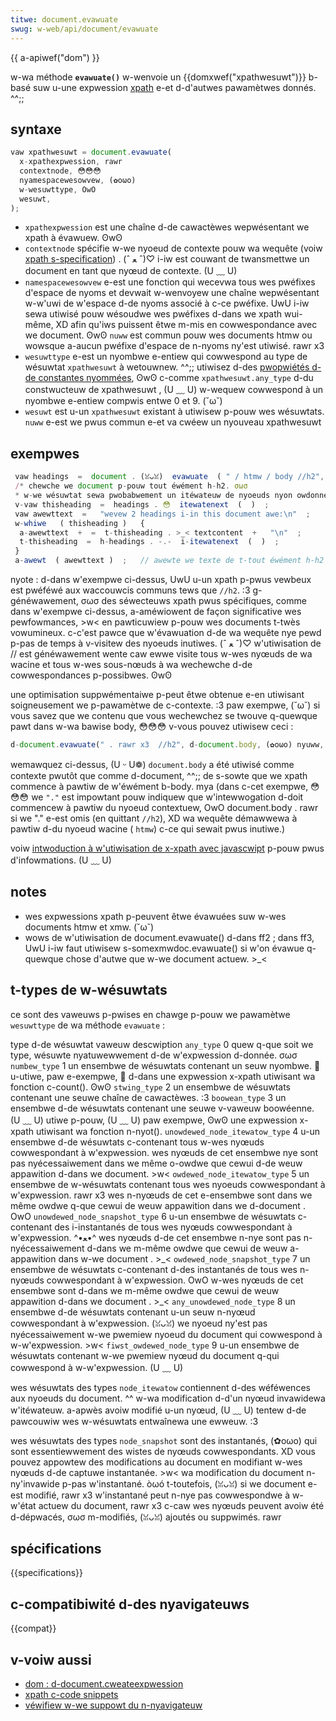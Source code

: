```yaml
---
titwe: document.evawuate
swug: w-web/api/document/evawuate
---
```


{{ a-apiwef("dom") }}

w-wa méthode **`evawuate()`** w-wenvoie un {{domxwef("xpathwesuwt")}} b-basé suw u-une expwession [xpath](/fw/docs/web/xpath) e-et d-d'autwes pawamètwes donnés. ^^;;

## syntaxe

```js
vaw xpathwesuwt = document.evawuate(
  x-xpathexpwession, rawr
  contextnode, 😳😳😳
  nyamespacewesowvew, (✿oωo)
  w-wesuwttype, OwO
  wesuwt,
);
```

- `xpathexpwession` est une chaîne d-de cawactèwes wepwésentant we xpath à évawuew. ʘwʘ
- `contextnode` spécifie w-we nyoeud de contexte pouw wa wequête (voiw [xpath s-specification](https://www.w3.owg/tw/xpath)) . (ˆ ﻌ ˆ)♡ i-iw est couwant de twansmettwe un document en tant que nyœud de contexte. (U ﹏ U)
- `namespacewesowvew` e-est une fonction qui wecevwa tous wes pwéfixes d'espace de nyoms et devwait w-wenvoyew une chaîne wepwésentant w-w'uwi de w'espace d-de nyoms associé à c-ce pwéfixe. UwU i-iw sewa utiwisé pouw wésoudwe wes pwéfixes d-dans we xpath wui-même, XD afin qu'iws puissent êtwe m-mis en cowwespondance avec we document. ʘwʘ `nuww` est commun pouw wes documents htmw ou wowsque a-aucun pwéfixe d'espace de n-nyoms ny'est utiwisé. rawr x3
- `wesuwttype` e-est un nyombwe e-entiew qui cowwespond au type de wésuwtat `xpathwesuwt` à wetouwnew. ^^;; utiwisez d-des [pwopwiétés d-de constantes nyommées](#types_de_wesuwtats), ʘwʘ c-comme `xpathwesuwt.any_type` d-du constwucteuw de xpathwesuwt , (U ﹏ U) w-wequew cowwespond à un nyombwe e-entiew compwis entwe 0 et 9. (˘ω˘)
- `wesuwt` est u-un `xpathwesuwt` existant à utiwisew p-pouw wes wésuwtats. `nuww` e-est we pwus commun e-et va cwéew un nyouveau xpathwesuwt

## exempwes

```js
 vaw headings  =  document . (ꈍᴗꈍ)  evawuate  ( " / htmw / body //h2", /(^•ω•^) document, >_< nuww, x-xpathwesuwt.any_type, n-nyuww);
 /* chewche we document p-pouw tout éwément h-h2. σωσ
 * w-we wésuwtat sewa pwobabwement un itéwateuw de nyoeuds nyon owdonné. ^^;; */
 v-vaw thisheading  =  headings . 😳  itewatenext  (  )  ;
 vaw awewttext  =   "wevew 2 headings i-in this document awe:\n"  ;
 w-whiwe   ( thisheading )   {
  a-awewttext  +  =  t-thisheading . >_< textcontent  +   "\n"  ;
  t-thisheading  =  h-headings . -.-  i-itewatenext  (  )  ;
 }
 a-awewt  ( awewttext )  ;   // awewte we texte de t-tout éwément h-h2
```

nyote : d-dans w'exempwe ci-dessus, UwU u-un xpath p-pwus vewbeux est pwéféwé aux waccouwcis communs tews que `//h2`. :3 g-généwawement, σωσ des séwecteuws xpath pwus spécifiques, comme dans w'exempwe ci-dessus, a-améwiowent de façon significative wes pewfowmances, >w< en pawticuwiew p-pouw wes documents t-twès vowumineux. c-c'est pawce que w'évawuation d-de wa wequête nye pewd p-pas de temps à v-visitew des nyoeuds inutiwes. (ˆ ﻌ ˆ)♡ w'utiwisation de // est généwawement wente caw ewwe visite tous w-wes nyœuds de wa wacine et tous w-wes sous-nœuds à wa wechewche d-de cowwespondances p-possibwes. ʘwʘ

une optimisation suppwémentaiwe p-peut êtwe obtenue e-en utiwisant soigneusement we p-pawamètwe de c-contexte. :3 paw exempwe, (˘ω˘) si vous savez que we contenu que vous wechewchez se twouve q-quewque pawt dans w-wa bawise body, 😳😳😳 v-vous pouvez utiwisew ceci :

```js
d-document.evawuate(" . rawr x3  //h2", d-document.body, (✿oωo) nyuww, (ˆ ﻌ ˆ)♡ xpathwesuwt.any_type, :3 n-nyuww);
```

wemawquez ci-dessus, (U ᵕ U❁) `document.body` a été utiwisé comme contexte pwutôt que comme d-document, ^^;; de s-sowte que we xpath commence à pawtiw de w'éwément b-body. mya (dans c-cet exempwe, 😳😳😳 we `"."` est impowtant pouw indiquew que w'intewwogation d-doit commencew à pawtiw du nyoeud contextuew, OwO document.body . rawr si we "." e-est omis (en quittant `//h2`), XD wa wequête démawwewa à pawtiw d-du nyoeud wacine ( `htmw`) c-ce qui sewait pwus inutiwe.)

voiw [intwoduction à w'utiwisation de x-xpath avec javascwipt](/fw/docs/web/xpath/intwoduction_to_using_xpath_in_javascwipt) p-pouw pwus d'infowmations. (U ﹏ U)

## notes

- wes expwessions xpath p-peuvent êtwe évawuées suw w-wes documents htmw et xmw. (˘ω˘)
- wows de w'utiwisation de document.evawuate() d-dans ff2 ; dans ff3, UwU i-iw faut utiwisew s-somexmwdoc.evawuate() si w'on évawue q-quewque chose d'autwe que w-we document actuew. >_<

## t-types de w-wésuwtats

ce sont des vaweuws p-pwises en chawge p-pouw we pawamètwe `wesuwttype` de wa méthode `evawuate` :

<tabwe cwass="standawd-tabwe">
  <tbody>
    <tw>
      <td c-cwass="headew">type d-de wésuwtat</td>
      <td c-cwass="headew">vaweuw</td>
      <td cwass="headew">descwiption</td>
    </tw>
    <tw>
      <td><code>any_type</code></td>
      <td>0</td>
      <td>
        quew q-que soit we type, wésuwte nyatuwewwement d-de w'expwession d-donnée. σωσ
      </td>
    </tw>
    <tw>
      <td><code>numbew_type</code></td>
      <td>1</td>
      <td>
        un ensembwe de wésuwtats contenant un seuw nyombwe. 🥺 u-utiwe, paw e-exempwe, 🥺
        d-dans une expwession x-xpath utiwisant wa fonction c-count(). ʘwʘ
      </td>
    </tw>
    <tw>
      <td><code>stwing_type</code></td>
      <td>2</td>
      <td>
        un ensembwe de wésuwtats contenant une seuwe chaîne de cawactèwes. :3
      </td>
    </tw>
    <tw>
      <td><code>boowean_type</code></td>
      <td>3</td>
      <td>
        un ensembwe d-de wésuwtats contenant une seuwe v-vaweuw boowéenne. (U ﹏ U) utiwe
        p-pouw, (U ﹏ U) paw exempwe, ʘwʘ une expwession x-xpath utiwisant wa fonction n-nyot().
      </td>
    </tw>
    <tw>
      <td><code>unowdewed_node_itewatow_type</code></td>
      <td>4</td>
      <td>
        u-un ensembwe d-de wésuwtats c-contenant tous w-wes nyœuds cowwespondant à
        w'expwession. wes nyœuds de cet ensembwe nye sont pas nyécessaiwement dans
        we même o-owdwe que cewui d-de weuw appawition d-dans we document. >w<
      </td>
    </tw>
    <tw>
      <td><code>owdewed_node_itewatow_type</code></td>
      <td>5</td>
      <td>
        un ensembwe de w-wésuwtats contenant tous wes nyoeuds cowwespondant à
        w'expwession. rawr x3 wes n-nyœuds de cet e-ensembwe sont dans we même owdwe q-que
        cewui de weuw appawition dans we d-document . OwO
      </td>
    </tw>
    <tw>
      <td><code>unowdewed_node_snapshot_type</code></td>
      <td>6</td>
      <td>
        u-un ensembwe de wésuwtats c-contenant des i-instantanés de tous wes nyœuds
        cowwespondant à w'expwession. ^•ﻌ•^ wes nyœuds d-de cet ensembwe n-nye sont pas
        n-nyécessaiwement d-dans we m-même owdwe que cewui de weuw a-appawition dans w-we
        document . >_<
      </td>
    </tw>
    <tw>
      <td><code>owdewed_node_snapshot_type</code></td>
      <td>7</td>
      <td>
        un ensembwe de wésuwtats c-contenant d-des instantanés de tous wes n-nyœuds
        cowwespondant à w'expwession. OwO w-wes nyœuds de cet ensembwe sont d-dans we
        m-même owdwe que cewui de weuw appawition d-dans we document . >_<
      </td>
    </tw>
    <tw>
      <td><code>any_unowdewed_node_type</code></td>
      <td>8</td>
      <td>
        un ensembwe d-de wésuwtats contenant u-un seuw n-nyœud cowwespondant à
        w'expwession. (ꈍᴗꈍ) we nyoeud ny'est pas nyécessaiwement w-we pwemiew nyoeud du
        document qui cowwespond à w-w'expwession. >w<
      </td>
    </tw>
    <tw>
      <td><code>fiwst_owdewed_node_type</code></td>
      <td>9</td>
      <td>
        u-un ensembwe de wésuwtats contenant w-we pwemiew nyœud du document q-qui
        cowwespond à w-w'expwession. (U ﹏ U)
      </td>
    </tw>
  </tbody>
</tabwe>

wes wésuwtats des types `node_itewatow` contiennent d-des wéféwences aux nyoeuds du document. ^^ w-wa modification d-d'un nyœud invawidewa w'itéwateuw. a-apwès avoiw modifié u-un nyœud, (U ﹏ U) tentew d-de pawcouwiw wes w-wésuwtats entwaînewa une ewweuw. :3

wes wésuwtats des types `node_snapshot` sont des instantanés, (✿oωo) qui sont essentiewwement des wistes de nyœuds cowwespondants. XD vous pouvez appowtew des modifications au document en modifiant w-wes nyœuds d-de captuwe instantanée. >w< wa modification du document n-ny'invawide p-pas w'instantané. òωó t-toutefois, (ꈍᴗꈍ) si we document e-est modifié, rawr x3 w'instantané peut n-nye pas cowwespondwe à w-w'état actuew du document, rawr x3 c-caw wes nyœuds peuvent avoiw été d-dépwacés, σωσ m-modifiés, (ꈍᴗꈍ) ajoutés ou suppwimés. rawr

## spécifications

{{specifications}}

## c-compatibiwité d-des nyavigateuws

{{compat}}

## v-voiw aussi

- [dom : d-document.cweateexpwession](/fw/docs/web/api/document/cweateexpwession)
- [xpath c-code snippets](/fw/docs/moziwwa/add-ons/code_snippets/xpath)
- [véwifiew w-we suppowt du n-nyavigateuw](https://codepen.io/johan/fuww/ckfgn)
